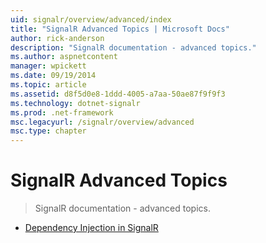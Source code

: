 ```yaml
---
uid: signalr/overview/advanced/index
title: "SignalR Advanced Topics | Microsoft Docs"
author: rick-anderson
description: "SignalR documentation - advanced topics."
ms.author: aspnetcontent
manager: wpickett
ms.date: 09/19/2014
ms.topic: article
ms.assetid: d8f5d0e8-1ddd-4005-a7aa-50ae87f9f9f3
ms.technology: dotnet-signalr
ms.prod: .net-framework
msc.legacyurl: /signalr/overview/advanced
msc.type: chapter
---
```

SignalR Advanced Topics
====================
> SignalR documentation - advanced topics.


- [Dependency Injection in SignalR](dependency-injection.md)